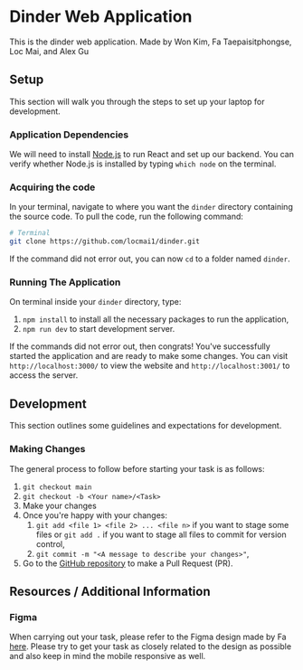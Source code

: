 # Dinder Web Application

This is the dinder web application. Made by Won Kim, Fa Taepaisitphongse, Loc Mai, and Alex Gu

## Setup

This section will walk you through the steps to set up your laptop for development.

### Application Dependencies

We will need to install [Node.js](https://nodejs.org/en/about) to run React and set up our backend. You can verify whether Node.js is installed by typing `which node` on the terminal.

### Acquiring the code

In your terminal, navigate to where you want the `dinder` directory containing the source code. To pull the code, run the following command:

```sh
# Terminal
git clone https://github.com/locmai1/dinder.git
```

If the command did not error out, you can now `cd` to a folder named `dinder`.

### Running The Application

On terminal inside your `dinder` directory, type:

1. `npm install` to install all the necessary packages to run the application,
2. `npm run dev` to start development server.

If the commands did not error out, then congrats! You've successfully started the application and are ready to make some changes. You can visit `http://localhost:3000/` to view the website and `http://localhost:3001/` to access the server.

## Development

This section outlines some guidelines and expectations for development.

### Making Changes

The general process to follow before starting your task is as follows:

1. `git checkout main`
2. `git checkout -b <Your name>/<Task>`
3. Make your changes
4. Once you're happy with your changes:
   1. `git add <file 1> <file 2> ... <file n>` if you want to stage some files or `git add .` if you want to stage all files to commit for version control,
   2. `git commit -m "<A message to describe your changes>"`,
5. Go to the [GitHub repository](https://github.com/locmai1/dinder) to make a Pull Request (PR).

## Resources / Additional Information

### Figma

When carrying out your task, please refer to the Figma design made by Fa [here](https://www.figma.com/file/HpGWsP1aUet15WpXEmhkWh/Dinder?type=design&node-id=806-469&mode=design). Please try to get your task as closely related to the design as possible and also keep in mind the mobile responsive as well. 
